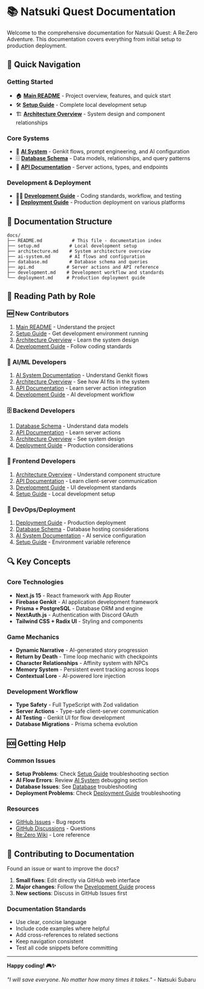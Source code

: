 # 📚 Natsuki Quest Documentation

Welcome to the comprehensive documentation for Natsuki Quest: A Re:Zero Adventure. This documentation covers everything from initial setup to production deployment.

## 🚀 Quick Navigation

### Getting Started
- 🏠 [**Main README**](../README.md) - Project overview, features, and quick start
- 🛠️ [**Setup Guide**](setup.md) - Complete local development setup
- 🏗️ [**Architecture Overview**](architecture.md) - System design and component relationships

### Core Systems
- 🤖 [**AI System**](ai-system.md) - Genkit flows, prompt engineering, and AI configuration
- 🗄️ [**Database Schema**](database.md) - Data models, relationships, and query patterns
- 🔌 [**API Documentation**](api.md) - Server actions, types, and endpoints

### Development & Deployment
- 👩‍💻 [**Development Guide**](development.md) - Coding standards, workflow, and testing
- 🚀 [**Deployment Guide**](deployment.md) - Production deployment on various platforms

## 📖 Documentation Structure

```
docs/
├── README.md           # This file - documentation index
├── setup.md           # Local development setup
├── architecture.md    # System architecture overview
├── ai-system.md       # AI flows and configuration
├── database.md        # Database schema and queries
├── api.md            # Server actions and API reference
├── development.md    # Development workflow and standards
└── deployment.md     # Production deployment guide
```

## 🎯 Reading Path by Role

### 🆕 New Contributors
1. [Main README](../README.md) - Understand the project
2. [Setup Guide](setup.md) - Get development environment running
3. [Architecture Overview](architecture.md) - Learn the system design
4. [Development Guide](development.md) - Follow coding standards

### 🤖 AI/ML Developers
1. [AI System Documentation](ai-system.md) - Understand Genkit flows
2. [Architecture Overview](architecture.md) - See how AI fits in the system
3. [API Documentation](api.md) - Learn server action integration
4. [Development Guide](development.md) - AI development workflow

### 🗄️ Backend Developers
1. [Database Schema](database.md) - Understand data models
2. [API Documentation](api.md) - Learn server actions
3. [Architecture Overview](architecture.md) - See system design
4. [Deployment Guide](deployment.md) - Production considerations

### 🎨 Frontend Developers
1. [Architecture Overview](architecture.md) - Understand component structure
2. [API Documentation](api.md) - Learn client-server communication
3. [Development Guide](development.md) - UI development standards
4. [Setup Guide](setup.md) - Local development setup

### 🚀 DevOps/Deployment
1. [Deployment Guide](deployment.md) - Production deployment
2. [Database Schema](database.md) - Database hosting considerations
3. [AI System Documentation](ai-system.md) - AI service configuration
4. [Setup Guide](setup.md) - Environment variable reference

## 🔍 Key Concepts

### Core Technologies
- **Next.js 15** - React framework with App Router
- **Firebase Genkit** - AI application development framework
- **Prisma + PostgreSQL** - Database ORM and engine
- **NextAuth.js** - Authentication with Discord OAuth
- **Tailwind CSS + Radix UI** - Styling and components

### Game Mechanics
- **Dynamic Narrative** - AI-generated story progression
- **Return by Death** - Time loop mechanic with checkpoints
- **Character Relationships** - Affinity system with NPCs
- **Memory System** - Persistent event tracking across loops
- **Contextual Lore** - AI-powered lore injection

### Development Workflow
- **Type Safety** - Full TypeScript with Zod validation
- **Server Actions** - Type-safe client-server communication
- **AI Testing** - Genkit UI for flow development
- **Database Migrations** - Prisma schema evolution

## 🆘 Getting Help

### Common Issues
- **Setup Problems**: Check [Setup Guide](setup.md) troubleshooting section
- **AI Flow Errors**: Review [AI System](ai-system.md) debugging section
- **Database Issues**: See [Database](database.md) troubleshooting
- **Deployment Problems**: Check [Deployment Guide](deployment.md) troubleshooting

### Resources
- [GitHub Issues](https://github.com/yourusername/NatsukiQuest/issues) - Bug reports
- [GitHub Discussions](https://github.com/yourusername/NatsukiQuest/discussions) - Questions
- [Re:Zero Wiki](https://rezero.fandom.com/wiki/Re:Zero_Wiki) - Lore reference

## 📝 Contributing to Documentation

Found an issue or want to improve the docs?

1. **Small fixes**: Edit directly via GitHub web interface
2. **Major changes**: Follow the [Development Guide](development.md) process
3. **New sections**: Discuss in GitHub Issues first

### Documentation Standards
- Use clear, concise language
- Include code examples where helpful
- Add cross-references to related sections
- Keep navigation consistent
- Test all code snippets before committing

---

**Happy coding! 🎮✨**

*"I will save everyone. No matter how many times it takes."* - Natsuki Subaru